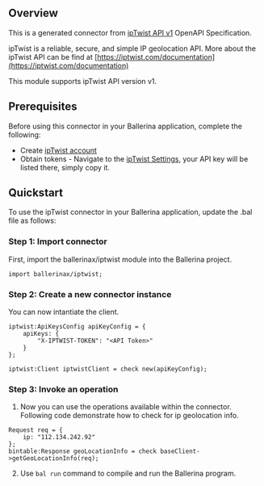 ## Overview
This is a generated connector from [ipTwist API v1](https://iptwist.com/) OpenAPI Specification. 

ipTwist is a reliable, secure, and simple IP geolocation API. More about the ipTwist API can be find at [https://iptwist.com/documentation](https://iptwist.com/documentation)
 
This module supports ipTwist API version v1.

## Prerequisites
Before using this connector in your Ballerina application, complete the following:
- Create [ipTwist account](https://iptwist.com/register)
- Obtain tokens - Navigate to the [ipTwist Settings](https://iptwist.com/settings), your API key will be listed there, simply copy it. 
 
## Quickstart
To use the ipTwist connector in your Ballerina application, update the .bal file as follows:
### Step 1: Import connector
First, import the ballerinax/iptwist module into the Ballerina project.
```ballerina
import ballerinax/iptwist;
```
### Step 2: Create a new connector instance
You can now intantiate the client.

```ballerina
iptwist:ApiKeysConfig apiKeyConfig = {
    apiKeys: {
        "X-IPTWIST-TOKEN": "<API Token>"  
    }
};

iptwist:Client iptwistClient = check new(apiKeyConfig);
```

### Step 3: Invoke an operation
1. Now you can use the operations available within the connector. Following code demonstrate how to check for ip geolocation info.
```ballerina
Request req = {
    ip: "112.134.242.92"
};
bintable:Response geoLocationInfo = check baseClient->getGeoLocationInfo(req);
```
2. Use `bal run` command to compile and run the Ballerina program.
